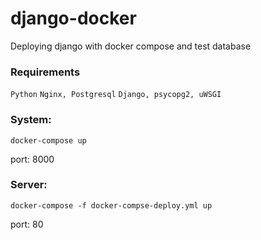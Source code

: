 # django-docker
Deploying django with docker compose and test database 

### Requirements
`Python`
`Nginx, Postgresql`
`Django, psycopg2, uWSGI`

### System:
`docker-compose up`

port: 8000

### Server:
`docker-compose -f docker-compse-deploy.yml up`

port: 80
